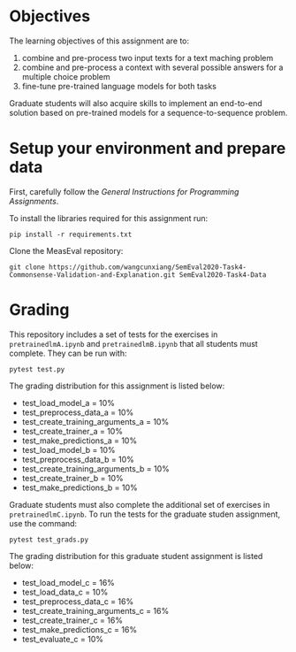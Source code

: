 # Objectives

The learning objectives of this assignment are to:

1. combine and pre-process two input texts for a text maching problem
2. combine and pre-process a context with several possible answers for a multiple choice problem
3. fine-tune pre-trained language models for both tasks

Graduate students will also acquire skills to implement an end-to-end solution based on pre-trained models for a sequence-to-sequence problem.

# Setup your environment and prepare data

First, carefully follow the *General Instructions for Programming Assignments*.

To install the libraries required for this assignment run:

    pip install -r requirements.txt

Clone the MeasEval repository:

    git clone https://github.com/wangcunxiang/SemEval2020-Task4-Commonsense-Validation-and-Explanation.git SemEval2020-Task4-Data

# Grading

This repository includes a set of tests for the exercises in `pretrainedlmA.ipynb` and `pretrainedlmB.ipynb` that all students must complete. They can be run with:

    pytest test.py

The grading distribution for this assignment is listed below:
- test_load_model_a = 10%
- test_preprocess_data_a = 10%
- test_create_training_arguments_a = 10%
- test_create_trainer_a = 10%
- test_make_predictions_a = 10%
- test_load_model_b = 10%
- test_preprocess_data_b = 10%
- test_create_training_arguments_b = 10%
- test_create_trainer_b = 10%
- test_make_predictions_b = 10%

Graduate students must also complete the additional set of exercises in `pretrainedlmC.ipynb`. To run the tests for the graduate studen assignment, use the command:

    pytest test_grads.py

The grading distribution for this graduate student assignment is listed below:
- test_load_model_c = 16%
- test_load_data_c = 10%
- test_preprocess_data_c = 16%
- test_create_training_arguments_c = 16%
- test_create_trainer_c = 16%
- test_make_predictions_c = 16%
- test_evaluate_c = 10%
